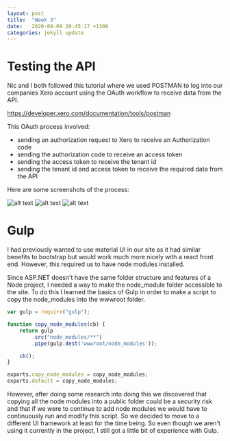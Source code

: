 ```yaml
---
layout: post
title:  "Week 3"
date:   2020-08-09 20:45:17 +1300
categories: jekyll update
---
```


# Testing the API

Nic and I both followed this tutorial where we used POSTMAN to log into our companies Xero account using the OAuth workflow to receive data from the API.

https://developer.xero.com/documentation/tools/postman

This OAuth process involved:
- sending an authorization request to Xero to receive an Authorization code
- sending the authorization code to receive an access token
- sending the access token to receive the tenant id
- sending the tenant id and access token to receive the required data from the API

Here are some screenshots of the process:

![alt text](/Jamie-Horrell-BIT-Project/images/S2/w3-postman-1.PNG)
![alt text](/Jamie-Horrell-BIT-Project/images/S2/w3-postman-2.PNG)
![alt text](/Jamie-Horrell-BIT-Project/images/S2/w3-postman-3.PNG)


# Gulp

I had previously wanted to use material UI in our site as it had similar benefits to bootstrap but would work much more nicely with a react front end. However, this required us to have node modules installed. 

Since ASP.NET doesn't have the same folder structure and features of a Node project, I needed a way to make the node_module folder accessible to the site. To do this I learned the basics of Gulp in order to make a script to copy the node_modules into the wwwroot folder.

```javascript
var gulp = require("gulp");

function copy_node_modules(cb) {
    return gulp
        .src("node_modules/**")
        .pipe(gulp.dest('wwwroot/node_modules'));

    cb();
}

exports.copy_node_modules = copy_node_modules;
exports.default = copy_node_modules;
```

However, after doing some research into doing this we discovered that copying all the node modules into a public folder could be a security risk and that if we were to continue to add node modules we would have to continuously run and modify this script. So we decided to move to a different UI framework at least for the time being. So even though we aren't using it currently in the project, I still got a little bit of experience with Gulp.